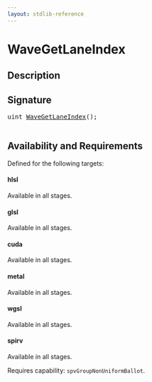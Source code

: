 ```yaml
---
layout: stdlib-reference
---
```


# WaveGetLaneIndex

## Description





## Signature 

<pre>
<span class="code_keyword">uint</span> <a href="/stdlib-reference/global-decls/wavegetlaneindex-047b">WaveGetLaneIndex</a>();

</pre>

## Availability and Requirements

Defined for the following targets:

#### hlsl
Available in all stages.

#### glsl
Available in all stages.

#### cuda
Available in all stages.

#### metal
Available in all stages.

#### wgsl
Available in all stages.

#### spirv
Available in all stages.

Requires capability: `spvGroupNonUniformBallot`.


